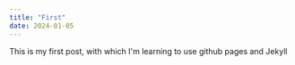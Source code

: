 ```yaml
---
title: "First"
date: 2024-01-05
---
```


This is my first post, with which I'm learning to use github pages and Jekyll
